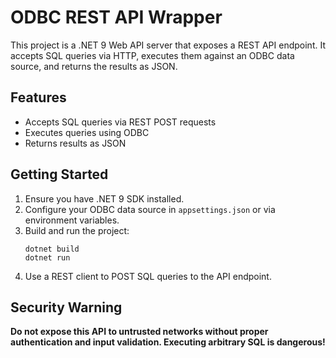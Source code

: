# ODBC REST API Wrapper

This project is a .NET 9 Web API server that exposes a REST API endpoint. It accepts SQL queries via HTTP, executes them against an ODBC data source, and returns the results as JSON.

## Features
- Accepts SQL queries via REST POST requests
- Executes queries using ODBC
- Returns results as JSON

## Getting Started
1. Ensure you have .NET 9 SDK installed.
2. Configure your ODBC data source in `appsettings.json` or via environment variables.
3. Build and run the project:
   ```
   dotnet build
   dotnet run
   ```
4. Use a REST client to POST SQL queries to the API endpoint.

## Security Warning
**Do not expose this API to untrusted networks without proper authentication and input validation. Executing arbitrary SQL is dangerous!**
